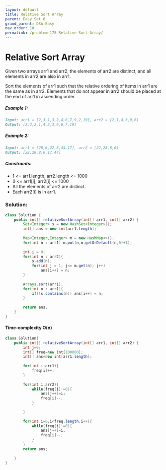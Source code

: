 ```yaml
---
layout: default
title: Relative Sort Array
parent: Easy Set 6
grand_parent: DSA Easy
nav_order: 18
permalink: /problem-178-Relative-Sort-Array/
---
```

# Relative Sort Array

Given two arrays arr1 and arr2, the elements of arr2 are distinct, and all elements in arr2 are also in arr1.

Sort the elements of arr1 such that the relative ordering of items in arr1 are the same as in arr2. Elements that do not appear in arr2 should be placed at the end of arr1 in ascending order.

##### Example 1:
```markdown
Input: arr1 = [2,3,1,3,2,4,6,7,9,2,19], arr2 = [2,1,4,3,9,6]
Output: [2,2,2,1,4,3,3,9,6,7,19]
```
##### Example 2:
```markdown
Input: arr1 = [28,6,22,8,44,17], arr2 = [22,28,8,6]
Output: [22,28,8,6,17,44]
```
##### Constraints:
* 1 <= arr1.length, arr2.length <= 1000
* 0 <= arr1[i], arr2[i] <= 1000
* All the elements of arr2 are distinct.
* Each arr2[i] is in arr1.

### Solution:
```java
class Solution {
    public int[] relativeSortArray(int[] arr1, int[] arr2) {
        Set<Integer> s = new HashSet<Integer>();
        int[] ans = new int[arr1.length];
        
        Map<Integer,Integer> m = new HashMap<>();
        for(int n : arr1) m.put(n,m.getOrDefault(n,0)+1);
        
        int i = 0;
        for(int n : arr2){
            s.add(n);
            for(int j = 1; j<= m.get(n); j++)
                ans[i++] = n;
        }
        
        Arrays.sort(arr1);
        for(int n : arr1){
            if(!s.contains(n)) ans[i++] = n;
        }
        
        return ans;
    }
}
```
#### Time-complexity O(n)
```java
class Solution{
    public int[] relativeSortArray(int[] arr1, int[] arr2) {
        int j=0;
        int[] freq=new int[100000];
        int[] ans=new int[arr1.length];
        
        for(int i:arr1){
            freq[i]++;
        }
        
        for(int i:arr2){
            while(freq[i]!=0){
                ans[j++]=i;
                freq[i]--;
            }
            
        }
        
        for(int i=0;i<freq.length;i++){
            while(freq[i]!=0){
                ans[j++]=i;
                freq[i]--;
            }
        }
        return ans;
        
    }
}

```